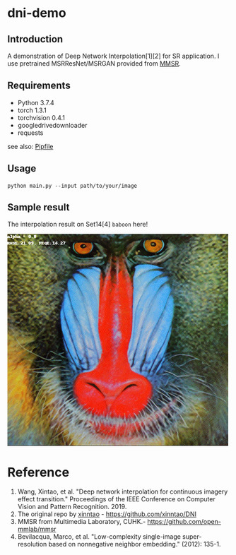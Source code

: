 # dni-demo
## Introduction
A demonstration of Deep Network Interpolation[1][2] for SR application.
I use pretrained MSRResNet/MSRGAN provided from [MMSR](https://github.com/open-mmlab/mmsr).

## Requirements
- Python 3.7.4
- torch 1.3.1
- torchvision 0.4.1
- googledrivedownloader
- requests

see also: [Pipfile](./Pipfile)

## Usage
```shell
python main.py --input path/to/your/image
```

## Sample result
The interpolation result on Set14[4] `baboon` here!

![](./outputs/baboon.gif)

# Reference
1. Wang, Xintao, et al. "Deep network interpolation for continuous imagery effect transition." Proceedings of the IEEE Conference on Computer Vision and Pattern Recognition. 2019.
1. The original repo by [xinntao](https://github.com/xinntao) - https://github.com/xinntao/DNI
1. MMSR from Multimedia Laboratory, CUHK.- https://github.com/open-mmlab/mmsr
1. Bevilacqua, Marco, et al. "Low-complexity single-image super-resolution based on nonnegative neighbor embedding." (2012): 135-1.